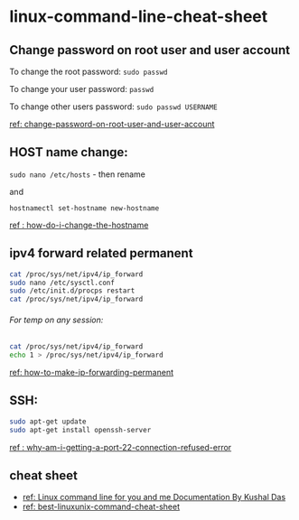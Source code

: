 # linux-command-line-cheat-sheet

## Change password on root user and user account

To change the root password:
`sudo passwd`

To change your user password:
`passwd`

To change other users password:
`sudo passwd USERNAME`

[ref: change-password-on-root-user-and-user-account](https://askubuntu.com/questions/423942/change-password-on-root-user-and-user-account)


## HOST name change:

`sudo nano /etc/hosts` - then rename 

and 

`hostnamectl set-hostname new-hostname`

[ref : how-do-i-change-the-hostname](https://askubuntu.com/questions/87665/how-do-i-change-the-hostname-without-a-restart)


## ipv4 forward related permanent

```sh
cat /proc/sys/net/ipv4/ip_forward
sudo nano /etc/sysctl.conf
sudo /etc/init.d/procps restart
cat /proc/sys/net/ipv4/ip_forward
```

###### For temp on any session:
```sh
cat /proc/sys/net/ipv4/ip_forward
echo 1 > /proc/sys/net/ipv4/ip_forward
```

[ref: how-to-make-ip-forwarding-permanent](https://askubuntu.com/questions/311053/how-to-make-ip-forwarding-permanent)


## SSH:
```sh
sudo apt-get update
sudo apt-get install openssh-server
```

[ref : why-am-i-getting-a-port-22-connection-refused-error](https://askubuntu.com/questions/218344/why-am-i-getting-a-port-22-connection-refused-error)




## cheat sheet
- [ref: Linux command line for you and me Documentation By Kushal Das](https://media.readthedocs.org/pdf/lym/latest/lym.pdf)
- [ref: best-linuxunix-command-cheat-sheet ](https://rumorscity.com/2014/08/16/6-best-linuxunix-command-cheat-sheet/)
